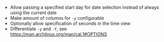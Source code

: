 * Allow passing a specified start day for date selection instead of always using the current date
* Make amount of columns for `-y` configurable
* Optionally allow specification of seconds in the time view
* Differentiate `-y` and `-Y`, see https://man.archlinux.org/man/cal.1#OPTIONS
